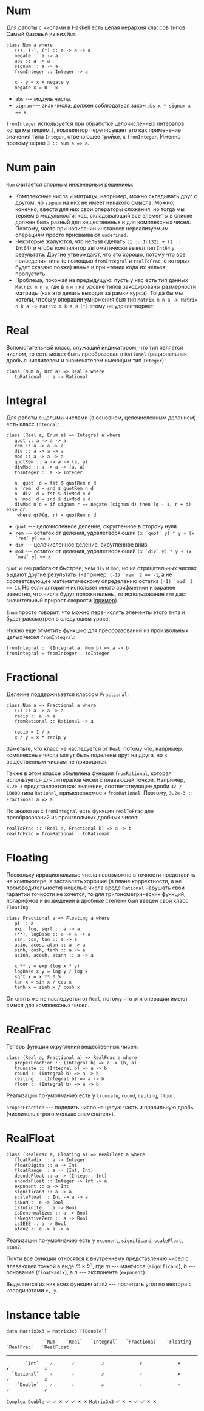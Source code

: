 # Num

Для работы с числами в Haskell есть целая иерархия классов типов. Самый базовый из них `Num`:
```
class Num a where
   (+), (-), (*) :: a -> a -> a
   negate :: a -> a
   abs :: a -> a
   signum :: a -> a
   fromInteger :: Integer -> a

   x - y = x + negate y
   negate x = 0 - x
```

* `abs` --- модуль числа.
* `signum` --- знак числа; должен соблюдаться закон `abs x * signum x == x`.

`fromInteger` используется при обработке целочисленных литералов: когда мы пишем `3`,
компилятор переписывает это как применение значения типа `Integer`, отвечающее тройке,
к `fromInteger`. Именно поэтому верно `3 :: Num a => a`.

# Num pain

`Num` считается спорным инженерным решением:

* Комплексные числа и матрицы, например, можно складывать друг с другом, но
  `signum` на них не имеет никакого смысла. Можно, конечно, ввести для них
  свои операторы сложения, но тогда мы теряем в модульности: код, складывающий
  все элементы в списке должен быть разный для вещественных и для комплексных чисел.
  Поэтому, часто при написании инстансов нереализуемым операциям просто присваивают `undefined`.
* Некоторые жалуются, что нельзя сделать `(1 :: Int32) + (2 :: Int64)` и чтобы компилятор
  автоматически вывел тип `Int64` у результата. Другие утверждают, что это хорошо, потому что
  все приведения типа (с помощью `fromIntegral` и `realToFrac`, о которых будет сказано позже)
  явные и при чтении кода их нельзя пропустить.
* Проблема, похожая на предыдущую: пусть у нас есть тип данных `Matrix m n a`, где в `m` и `n`
  на уровне типов закодированы размерности матрицы (как это делать выходит за рамки курса).
  Тогда бы мы хотели, чтобы у операции умножения был тип `Matrix m n a -> Matrix n k a -> Matrix m k a`,
  а `(*)` этому не удовлетворяет.

# Real

Вспомогательный класс, служащий индикатором, что тип является числом, то есть
может быть преобразован в `Rational` (рациональная дробь с числителем и знаменателем
имеющим тип `Integer`):
```
class (Num a, Ord a) => Real a where
   toRational :: a -> Rational
```

# Integral

Для работы с целыми числами (в основном, целочисленным делением) есть класс `Integral`:
```
class (Real a, Enum a) => Integral a where
   quot :: a -> a -> a
   rem :: a -> a -> a
   div :: a -> a -> a
   mod :: a -> a -> a
   quotRem :: a -> a -> (a, a)
   divMod :: a -> a -> (a, a)
   toInteger :: a -> Integer

   n `quot` d = fst $ quotRem n d
   n `rem` d = snd $ quotRem n d
   n `div` d = fst $ divMod n d
   n `mod` d = snd $ divMod n d
   divMod n d = if signum r == negate (signum d) then (q - 1, r + d) else qr
    where qr@(q, r) = quotRem n d
```

* `quot` --- целочисленное деление, округленное в сторону нуля.
* `rem` --- остаток от деления, удовлетворяющий ``(x `quot` y) * y + (x `rem` y) == x``
* `div` --- целочисленное деление, округленное вниз.
* `mod` --- остаток от деления, удовлетворяющий ``(x `div` y) * y + (x `mod` y) == x``

`quot` и `rem` работают быстрее, чем `div` и `mod`, но на отрицательных числах выдают
другие результаты (например, ``(-1) `rem` 2 == -1``, а не соответсвующее математическому
определению остатка ``(-1) `mod` 2 == 1``). Но если алгоритм использет много арифметики
и заранее известно, что числа будут положительны, то использование `rem` даст значительный
прирост скорости
([пример](http://stackoverflow.com/questions/6964392/speed-comparison-with-project-euler-c-vs-python-vs-erlang-vs-haskell/6964760#6964760)).

`Enum` просто говорит, что можно перечислять элементы этого типа и будет рассмотрен в следующем уроке.

Нужно еще отметить функцию для преобразований из произвольных целых чисел `fromIntegral`:
```
fromIntegral :: (Integral a, Num b) => a -> b
fromIntegral = fromInteger . toInteger
```

# Fractional

Деление поддерживается классом `Fractional`:
```
class Num a => Fractional a where
   (/) :: a -> a -> a
   recip :: a -> a
   fromRational :: Rational -> a

   recip = 1 / x
   x / y = x * recip y
```

Заметьте, что класс не наследуется от `Real`, потому что, например, комплексные
числа могут быть поделены друг на друга, но к вещественным числам не приводятся.

Также в этом классе объявлена функция `fromRational`, которая используется для литералов
чисел с плавающей точкой. Например, `3.2e-3` представляется как значение, соответствующее
дроби `32 / 10000` типа `Rational`, примененяемое к `fromRational`. Поэтому,
`3.2e-3 :: Fractional a => a`.

По аналогии с `fromIntegral` есть функция `realToFrac` для преобразований из произвольных
дробных чисел:
```
realToFrac :: (Real a, Fractional b) => a -> b
realToFrac = fromRational . toRational
```

# Floating

Поскольку иррациональные числа невозможно в точности представить на компьютере, а заставлять
хорошие (в плане корректности, а не производительности) нецелые числа вроде `Rational` нарушать
свои гарантии точности не хочется, то для тригонометрических функций, логарифмов и возведений
в дробные степени был введен свой класс `Floating`:
```
class Fractional a => Floating a where
   pi :: a
   exp, log, sqrt :: a -> a
   (**), logBase :: a -> a -> a
   sin, cos, tan :: a -> a
   asin, acos, atan :: a -> a
   sinh, cosh, tanh :: a -> a
   asinh, acosh, atanh :: a -> a

   x ** y = exp (log x * y)
   logBase x y = log y / log x
   sqrt x = x ** 0.5
   tan x = sin x / cos x
   tanh x = sinh x / cosh x
```

Он опять же не наследуется от `Real`, потому что эти операции имеют смысл для комплексных чисел.

# RealFrac

Теперь функции округления вещественных чисел:
```
class (Real a, Fractional a) => RealFrac a where
   properFraction :: (Integral b) => a -> (b, a)
   truncate :: (Integral b) => a -> b
   round :: (Integral b) => a -> b
   ceiling :: (Integral b) => a -> b
   floor :: (Integral b) => a -> b
```
Реализации по-умолчанию есть у `truncate`, `round`, `ceiling`, `floor`.

`properFraction` --- поделить число на целую часть и правильную дробь (числитель строго меньше
знаменателя).

# RealFloat

```
class (RealFrac a, Floating a) => RealFloat a where
   floatRadix :: a -> Integer
   floatDigits :: a -> Int
   floatRange :: a -> (Int, Int)
   decodeFloat :: a -> (Integer, Int)
   encodeFloat :: Integer -> Int -> a
   exponent :: a -> Int
   significand :: a -> a
   scaleFloat :: Int -> a -> a
   isNaN :: a -> Bool
   isInfinite :: a -> Bool
   isDenormalized :: a -> Bool
   isNegativeZero :: a -> Bool
   isIEEE :: a -> Bool
   atan2 :: a -> a -> a
```
Реализации по-умолчанию есть у `exponent`, `significand`, `scaleFloat`, `atan2`.

Почти все функции относятся к внутреннему представлению чисел с плавающей точкой в
виде $m \times b^n$, где $m$ --- мантисса (`significand`), $b$ --- основание (`floatRadix`),
а $n$ --- экспонента (`exponent`).

Выделяется из них всех функция `atan2` --- посчитать угол по вектора с координатами `x, y`.

# Instance table

```
data Matrix3x3 = Matrix3x3 [[Double]]
```

                  `Num`   `Real`   `Integral`   `Fractional`   `Floating`   `RealFrac`   `RealFloat`
---------------- ------- -------- ------------ -------------- ------------ ------------ -------------
           `Int`    ✓       ✓          ✓             ✗             ✗            ✗             ✗
      `Rational`    ✓       ✓          ✗             ✓             ✗            ✓             ✗
        `Double`    ✓       ✓          ✗             ✓             ✓            ✓             ✓
`Complex Double`    ✓       ✓          ✗             ✓             ✓            ✗             ✗
     `Matrix3x3`    ✓       ✗          ✗             ✓             ✓            ✗             ✗
